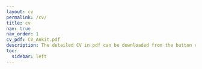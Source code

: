 ```yaml
---
layout: cv
permalink: /cv/
title: cv
nav: true
nav_order: 1
cv_pdf: CV_Ankit.pdf
description: The detailed CV in pdf can be downloaded from the button on the right. 
toc:
  sidebar: left
---
```

